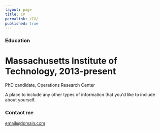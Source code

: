 ```yaml
---
layout: page
title: CV
permalink: /CV/
published: true
---
```


### Education

# Massachusetts Institute of Technology, 2013-present
PhD candidate, Operations Research Center

A place to include any other types of information that you'd like to include about yourself.

### Contact me

[email@domain.com](mailto:email@domain.com)

